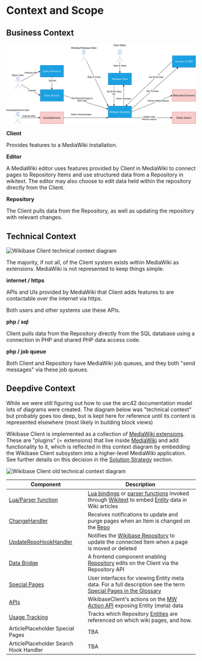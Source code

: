 # Context and Scope

## Business Context

![Wikibase Client business context diagram](./diagrams/03-business-context.drawio.svg)

**Client**

Provides features to a MediaWiki installation.

**Editor**

A MediaWiki editor uses features provided by Client in MediaWiki to connect pages to Repository Items and use structured data from a Repository in wikitext.
The editor may also choose to edit data held within the repository directly from the Client.

**Repository**

The Client pulls data from the Repository, as well as updating the repository with relevant changes.

## Technical Context

![Wikibase Client technical context diagram](./diagrams/03-technical-context.drawio.svg)

The majority, if not all, of the Client system exists within MediaWiki as extensions.
MediaWiki is not represented to keep things simple.

**internet / https**

APIs and UIs provided by MediaWiki that Client adds features to are contactable over the internet via https.

Both users and other systems use these APIs.

**php / sql**

Client pulls data from the Repository directly from the SQL database using a connection in PHP and shared PHP data access code.

**php / job queue**

Both Client and Repository have MediaWiki job queues, and they both "send messages" via these job queues.

## Deepdive Context

While we were still figuring out how to use the arc42 documentation model lots of diagrams were created.
The diagram below was "technical context" but probably goes too deep, but is kept here for reference until its content is represented elsewhere (most likely in building block views)

Wikibase Client is implemented as a collection of [MediaWiki extensions](../../Glossary.md#mediawiki-extension).
These are "plugins" (= extensions) that live inside [MediaWiki](../../Glossary.md#mediawiki) and add functionality to it, which is reflected in this context diagram by embedding the Wikibase Client subsystem into a higher-level MediaWiki application.
See further details on this decision in the [Solution Strategy](04-Solution_Strategy.md#developing-wikibase-client-as-mediawiki-extensions) section.

![Wikibase Client old technical context diagram](./diagrams/03-technical-context-old.drawio.svg)

| Component                                                                     | Description                                                                                                                                                                                                             |
| ----------------------------------------------------------------------------- | ----------------------------------------------------------------------------------------------------------------------------------------------------------------------------------------------------------------------- |
| [Lua/Parser function](./05-Building_Block_View.md#entity-data-access)         | [Lua bindings](../../Glossary.md#lua) or [parser functions](../../Glossary.md#parser-function) invoked through [Wikitext](../../Glossary.md#wikitext) to embed [Entity](../../Glossary.md#entity) data in Wiki articles |
| [ChangeHandler](./05-Building_Block_View.md#entity-change-notifications)      | Receives notifications to update and purge pages when an Item is changed on the [Repo](../../Glossary.md#wikibase-repository)                                                                                           |
| [UpdateRepoHookHandler](./05-Building_Block_View.md#linked-site-page-changes) | Notifies the [Wikibase Repository](../../Glossary.md#wikibase-repository) to update the connected Item when a page is moved or deleted                                                                                  |
| [Data Bridge](./05-Building_Block_View.md#data-bridge)                        | A frontend component enabling [Repository](../../Glossary.md#wikibase-repository) edits on the Client via the Repository API                                                                                            |
| [Special Pages](./05-Building_Block_View.md#special-pages)                    | User interfaces for viewing Entity meta data. For a full description see the term [Special Pages in the Glossary](../../Glossary.md#special-page)                                                                       |
| [APIs](./05-Building_Block_View.md#apis)                                      | WikibaseClient's actions on the [MW Action API](https://www.mediawiki.org/wiki/API:Main_page) exposing Entity (meta) data                                                                                               |
| [Usage Tracking](./05-Building_Block_View.md#usage)                           | Tracks which Repository [Entities](../../Glossary.md#entity) are referenced on which wiki pages, and how.                                                                                                               |
| ArticlePlaceholder Special Pages                                              | TBA                                                                                                                                                                                                                     |
| ArticlePlaceholder Search Hook Handler                                        | TBA                                                                                                                                                                                                                     |

